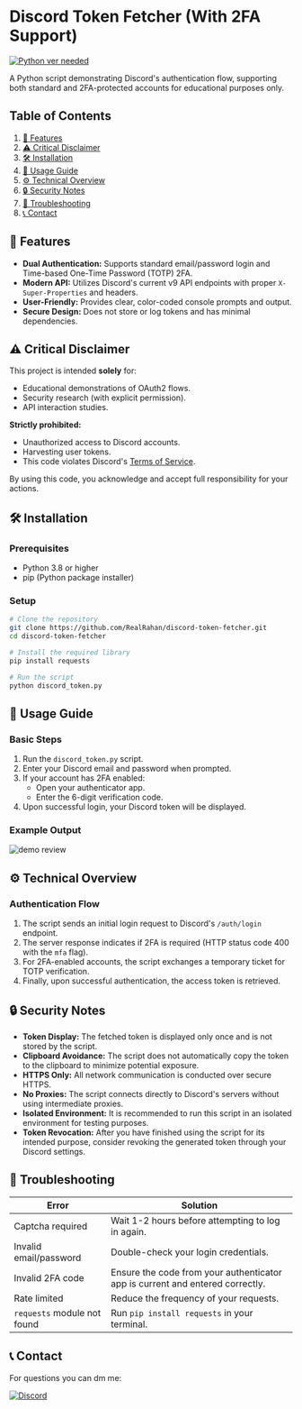 # Discord Token Fetcher (With 2FA Support)

[![Python ver needed](https://img.shields.io/badge/python-3.8%2B-3776AB?style=for-the-badge&logo=python&logoColor=FFD43B)](https://www.python.org/downloads/)

A Python script demonstrating Discord's authentication flow, supporting both standard and 2FA-protected accounts for educational purposes only.

## Table of Contents
1. [🌟 Features](#-features)
2. [⚠️ Critical Disclaimer](#️-critical-disclaimer)
3. [🛠️ Installation](#️-installation)
4. [🚀 Usage Guide](#-usage-guide)
5. [⚙️ Technical Overview](#️-technical-overview)
6. [🔒 Security Notes](#-security-notes)
7. [🐛 Troubleshooting](#-troubleshooting)
8. [📞 Contact](#-contact)

## 🌟 Features
- **Dual Authentication:** Supports standard email/password login and Time-based One-Time Password (TOTP) 2FA.
- **Modern API:** Utilizes Discord's current v9 API endpoints with proper `X-Super-Properties` and headers.
- **User-Friendly:** Provides clear, color-coded console prompts and output.
- **Secure Design:** Does not store or log tokens and has minimal dependencies.

## ⚠️ Critical Disclaimer
This project is intended **solely** for:
- Educational demonstrations of OAuth2 flows.
- Security research (with explicit permission).
- API interaction studies.

**Strictly prohibited:**
- Unauthorized access to Discord accounts.
- Harvesting user tokens.
- This code violates Discord's [Terms of Service](https://discord.com/terms).

By using this code, you acknowledge and accept full responsibility for your actions.

## 🛠️ Installation

### Prerequisites
- Python 3.8 or higher
- pip (Python package installer)

### Setup
```bash
# Clone the repository
git clone https://github.com/RealRahan/discord-token-fetcher.git
cd discord-token-fetcher

# Install the required library
pip install requests

# Run the script
python discord_token.py
```

## 🚀 Usage Guide

### Basic Steps

1.  Run the `discord_token.py` script.
2.  Enter your Discord email and password when prompted.
3.  If your account has 2FA enabled:
      - Open your authenticator app.
      - Enter the 6-digit verification code.
4.  Upon successful login, your Discord token will be displayed.

### Example Output

![demo review](https://media-hosting.imagekit.io/bb87ec004bcb49f9/demo.jpg?Expires=1840716246&Key-Pair-Id=K2ZIVPTIP2VGHC&Signature=LFvoJ5BAfeHr~bvWnMN3ie7XFssujHRRI7UJWx7jxVkZK-vs8~fRzAwX6oBHTBZTv9E~s7QkdR6WCvL9xybS2Jom4ty4MEUUyn9uERcbx-D5qU~hVkFDiuV7-lGMCgGuPiA3GPjIVQtU5lD~sWMIL04iMvM~dJ3kH5uu1T6vfCjNkBmy7cVYXyMAGUBvkiDCEs8JSGyikNU4btfD6DKSQwMkcQPM2ZkXu439tkmgDWeT6eF4buNkmNdI6BHAZ-zEbixTh4gYY7ax98oWq4Se4GUq4wpJBBqLS-CtUDbKG8A2sk6JkkagtzAAN6yG3CKIURyVNHANxhws43zpuXtb0g__)

## ⚙️ Technical Overview

### Authentication Flow

1.  The script sends an initial login request to Discord's `/auth/login` endpoint.
2.  The server response indicates if 2FA is required (HTTP status code 400 with the `mfa` flag).
3.  For 2FA-enabled accounts, the script exchanges a temporary ticket for TOTP verification.
4.  Finally, upon successful authentication, the access token is retrieved.

## 🔒 Security Notes

  - **Token Display:** The fetched token is displayed only once and is not stored by the script.
  - **Clipboard Avoidance:** The script does not automatically copy the token to the clipboard to minimize potential exposure.
  - **HTTPS Only:** All network communication is conducted over secure HTTPS.
  - **No Proxies:** The script connects directly to Discord's servers without using intermediate proxies.
  - **Isolated Environment:** It is recommended to run this script in an isolated environment for testing purposes.
  - **Token Revocation:** After you have finished using the script for its intended purpose, consider revoking the generated token through your Discord settings.

## 🐛 Troubleshooting

| Error                     | Solution                                          |
|---------------------------|---------------------------------------------------|
| Captcha required          | Wait 1-2 hours before attempting to log in again. |
| Invalid email/password    | Double-check your login credentials.              |
| Invalid 2FA code          | Ensure the code from your authenticator app is current and entered correctly. |
| Rate limited              | Reduce the frequency of your requests.           |
| `requests` module not found | Run `pip install requests` in your terminal.     |

## 📞 Contact

For questions you can dm me:

[![Discord](https://img.shields.io/badge/Discord-Rahan%20%F0%9F%9A%80-7289DA?style=for-the-badge&logo=discord&logoColor=white)](https://discord.com/users/1336772500490686535)
